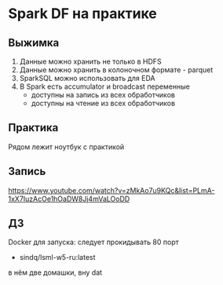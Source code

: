 # Spark DF на практике

## Выжимка

1. Данные можно хранить не только в HDFS
2. Данные можно хранить в колоночном формате - parquet
3. SparkSQL можно использовать для EDA
4. В Spark есть accumulator и broadcast переменные
    - доступны на запись из всех обработчиков
    - доступны на чтение из всех обработчиков

## Практика

Рядом лежит ноутбук с практикой

## Запись

https://www.youtube.com/watch?v=zMkAo7u9KQc&list=PLmA-1xX7IuzAcOe1hOaDW8Jj4mVaLOoDD

## ДЗ

Docker для запуска:
следует прокидывать 80 порт

- sindq/lsml-w5-ru:latest

в нём две домашки, вну dat